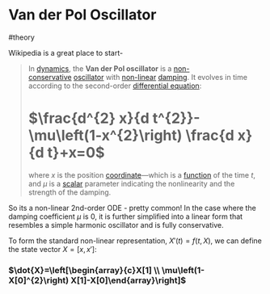 # Van der Pol Oscillator
#theory

Wikipedia is a great place to start-
> In [dynamics](https://en.wikipedia.org/wiki/Dynamical_system "Dynamical system"), the **Van der Pol oscillator** is a [non-conservative](https://en.wikipedia.org/wiki/Conservative_force "Conservative force") [oscillator](https://en.wikipedia.org/wiki/Oscillator "Oscillator") with [non-linear](https://en.wikipedia.org/wiki/Nonlinearity "Nonlinearity") [damping](https://en.wikipedia.org/wiki/Damping_ratio "Damping ratio"). It evolves in time according to the second-order [differential equation](https://en.wikipedia.org/wiki/Differential_equation):
> # $\frac{d^{2} x}{d t^{2}}-\mu\left(1-x^{2}\right) \frac{d x}{d t}+x=0$
> where _x_ is the position [coordinate](https://en.wikipedia.org/wiki/Coordinate_system "Coordinate system")—which is a [function](https://en.wikipedia.org/wiki/Function_(mathematics) "Function (mathematics)") of the time _t_, and _μ_ is a [scalar](https://en.wikipedia.org/wiki/Scalar_(mathematics) "Scalar (mathematics)") parameter indicating the nonlinearity and the strength of the damping.

So its a non-linear 2nd-order ODE - pretty common! In the case where the damping coefficient $\mu$ is 0, it is further simplified into a linear form that resembles a simple harmonic oscillator and is fully conservative.

To form the standard non-linear representation, $X'(t) = f(t,X)$, we can define the state vector $X = [x, x']$:

### $\dot{X}=\left[\begin{array}{c}X[1] \\ \mu\left(1-X[0]^{2}\right) X[1]-X[0]\end{array}\right]$

